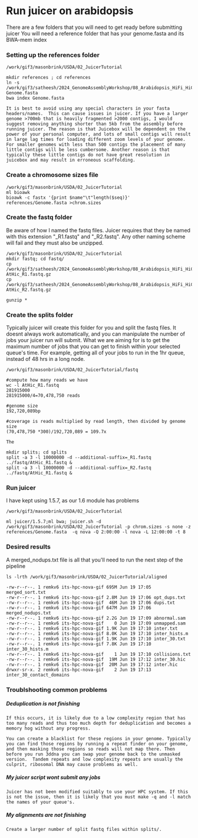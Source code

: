 # Run juicer on arabidopsis 

There are a few folders that you will need to get ready before submitting juicer
You will need a reference folder that has your genome.fasta and its BWA-mem index

### Setting up the references folder
```
/work/gif3/masonbrink/USDA/02_JuicerTutorial

mkdir references ; cd references
ln -s  /work/gif3/satheesh/2024_GenomeAssemblyWorkshop/08_Arabidopsis_HiFi_HiC_Illumina/data_to_share/AT.asm.hic.p_ctg.fasta Genome.fasta
bwa index Genome.fasta

It is best to avoid using any special characters in your fasta headers/names.  This can cause issues in juicer. If you have a larger genome >700mb that is heavily fragmented >2000 contigs, I would suggest removing anything shorter than 5kb from the assembly before running juicer. The reason is that Juicebox will be dependent on the power of your personal computer, and lots of small contigs will result in large lag times for loading different zoom levels of your genome. For smaller genomes with less than 500 contigs the placement of many little contigs will be less cumbersome. Another reason is that typically these little contigs do not have great resolution in juicebox and may result in erroneous scaffolding.
```

### Create a chromosome sizes file 
```
/work/gif3/masonbrink/USDA/02_JuicerTutorial
ml bioawk
bioawk -c fastx '{print $name"\t"length($seq)}' references/Genome.fasta >chrom.sizes
```

### Create the fastq folder
Be aware of how I named the fastq files.  Juicer requires that they be named with this extension "_R1.fastq" and "_R2.fastq". Any other naming scheme will fail and they must also be unzipped. 
```
/work/gif3/masonbrink/USDA/02_JuicerTutorial
mkdir fastq; cd fastq/
cp  /work/gif3/satheesh/2024_GenomeAssemblyWorkshop/08_Arabidopsis_HiFi_HiC_Illumina/data_to_share/AT_HiC_1.fastq.gz AtHic_R1.fastq.gz
cp  /work/gif3/satheesh/2024_GenomeAssemblyWorkshop/08_Arabidopsis_HiFi_HiC_Illumina/data_to_share/AT_HiC_2.fastq.gz AtHic_R2.fastq.gz

gunzip *
```

### Create the splits folder
Typically juicer will create this folder for you and split the fastq files. It doesnt always work automatically, and you can manipulate the number of jobs your juicer run will submit. What we are aiming for is to get the maximum number of jobs that you can get to finish within your selected queue's time. For example, getting all of your jobs to run in the 1hr queue, instead of 48 hrs in a long node.   
```
/work/gif3/masonbrink/USDA/02_JuicerTutorial/fastq

#compute how many reads we have
wc -l AtHic_R1.fastq
281915000 
281915000/4=70,478,750 reads

#genome size 
192,720,089bp

#coverage is reads multiplied by read length, then divided by genome size
(70,478,750 *300)/192,720,089 = 109.7x

The

mkdir splits; cd splits
split -a 3 -l 10000000 -d --additional-suffix=_R1.fastq ../fastq/AtHic_R1.fastq &
split -a 3 -l 10000000 -d --additional-suffix=_R2.fastq ../fastq/AtHic_R1.fastq &

```


### Run juicer
I have kept using 1.5.7, as our 1.6 module has problems
```
/work/gif3/masonbrink/USDA/02_JuicerTutorial

ml juicer/1.5.7;ml bwa; juicer.sh -d /work/gif3/masonbrink/USDA/02_JuicerTutorial -p chrom.sizes -s none -z references/Genome.fasta  -q nova -Q 2:00:00 -l nova -L 12:00:00 -t 8 

```


### Desired results
A merged_nodups.txt file is all that you'll need to run the next step of the pipeline
```
ls -lrth /work/gif3/masonbrink/USDA/02_JuicerTutorial/aligned

-rw-r--r--. 1 remkv6 its-hpc-nova-gif 695M Jun 19 17:05 merged_sort.txt
-rw-r--r--. 1 remkv6 its-hpc-nova-gif 2.8M Jun 19 17:06 opt_dups.txt
-rw-r--r--. 1 remkv6 its-hpc-nova-gif  46M Jun 19 17:06 dups.txt
-rw-r--r--. 1 remkv6 its-hpc-nova-gif 647M Jun 19 17:06 merged_nodups.txt
-rw-r--r--. 1 remkv6 its-hpc-nova-gif 2.2G Jun 19 17:09 abnormal.sam
-rw-r--r--. 1 remkv6 its-hpc-nova-gif    0 Jun 19 17:09 unmapped.sam
-rw-r--r--. 1 remkv6 its-hpc-nova-gif 1.9K Jun 19 17:10 inter.txt
-rw-r--r--. 1 remkv6 its-hpc-nova-gif 8.0K Jun 19 17:10 inter_hists.m
-rw-r--r--. 1 remkv6 its-hpc-nova-gif 1.9K Jun 19 17:10 inter_30.txt
-rw-r--r--. 1 remkv6 its-hpc-nova-gif 7.8K Jun 19 17:10 inter_30_hists.m
-rw-r--r--. 1 remkv6 its-hpc-nova-gif    1 Jun 19 17:10 collisions.txt
-rw-r--r--. 1 remkv6 its-hpc-nova-gif  19M Jun 19 17:12 inter_30.hic
-rw-r--r--. 1 remkv6 its-hpc-nova-gif  20M Jun 19 17:12 inter.hic
drwxr-sr-x. 2 remkv6 its-hpc-nova-gif    2 Jun 19 17:13 inter_30_contact_domains

```

### Troublshooting common problems

##### Deduplication is not finishing
```
If this occurs, it is likely due to a low complexity region that has too many reads and thus too much depth for deduplication and becomes a memory hog without any progress. 

You can create a blacklist for these regions in your genome. Typically you can find those regions by running a repeat finder on your genome, and then masking those regions so reads will not map there. Then before you run 3ddna you can swap your genome back to the unmasked version.  Tandem repeats and low complexity repeats are usually the culprit, ribosomal DNA may cause problems as well.  
```

##### My juicer script wont submit any jobs
```
Juicer has not been modified suitably to use your HPC system. If this is not the issue, then it is likely that you must make -q and -l match the names of your queue's.   
```

##### My alignments are not finishing
```
Create a larger number of split fastq files within splits/.
```



